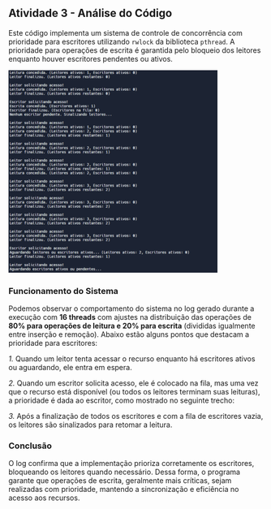 ## Atividade 3 - Análise do Código

Este código implementa um sistema de controle de concorrência com prioridade para escritores utilizando `rwlock` da biblioteca `pthread`. 
A prioridade para operações de escrita é garantida pelo bloqueio dos leitores enquanto houver escritores pendentes ou ativos.

![Log](log.png)

### Funcionamento do Sistema
Podemos observar o comportamento do sistema no log gerado durante a execução com **16 threads** com ajustes na distribuição das operações de **80% para operações de leitura e 20% para escrita** (divididas igualmente entre inserção e remoção). Abaixo estão alguns pontos que destacam a prioridade para escritores:

*1.* Quando um leitor tenta acessar o recurso enquanto há escritores ativos ou aguardando, ele entra em espera. 

*2.* Quando um escritor solicita acesso, ele é colocado na fila, mas uma vez que o recurso está disponível (ou todos os leitores terminam suas leituras), a prioridade é dada ao escritor, como mostrado no seguinte trecho:

*3.* Após a finalização de todos os escritores e com a fila de escritores vazia, os leitores são sinalizados para retomar a leitura.

### Conclusão
O log confirma que a implementação prioriza corretamente os escritores, bloqueando os leitores quando necessário. Dessa forma, o programa garante que operações de escrita, geralmente mais críticas, sejam realizadas com prioridade, mantendo a sincronização e eficiência no acesso aos recursos.


